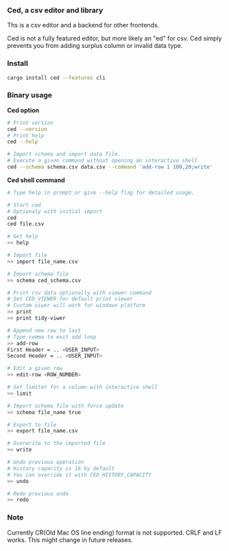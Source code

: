 ### Ced, a csv editor and library

Ths is a csv editor and a backend for other frontends.

Ced is not a fully featured editor, but more likely an "ed" for csv. Ced simply
prevents you from adding surplus column or invalid data type. 

### Install

```bash
cargo install ced --features cli
```

### Binary usage

**Ced option**

```bash
# Print version
ced --version
# Print help
ced --help

# Import schema and import data file.
# Execute a given command without opening an interactive shell
ced --schema schema.csv data.csv --command 'add-row 1 100,20;write'
```

**Ced shell command**

```bash
# Type help in prompt or give --help flag for detailed usage.

# Start ced
# Optionaly with initial import
ced
ced file.csv

# Get help
>> help

# Import file
>> import file_name.csv

# Import schema file
>> schema ced_schema.csv

# Print csv data optionally with viewer command
# Set CED_VIEWER for default print viewer
# Custom viwer will work for windows platform
>> print
>> print tidy-viwer

# Append new row to last
# Type comma to exit add loop
>> add-row 
First Header = .. <USER_INPUT>
Second Header = .. <USER_INPUT>

# Edit a given row
>> edit-row <ROW_NUMBER>

# Set limiter for a column with interactive shell
>> limit

# Import schema file with force update
>> schema file_name true

# Export to file
>> export file_name.csv

# Overwrite to the imported file
>> write

# Undo previous operation
# History capacity is 16 by default
# You can override it with CED_HISTORY_CAPACITY
>> undo

# Redo previous undo
>> redo
```

### Note

Currently CR(Old Mac OS line ending) format is not supported. CRLF and LF
works. This might change in future releases.
